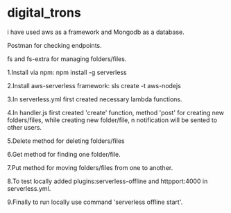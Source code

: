 # digital_trons

i have used aws as a framework and Mongodb as a database.

Postman for checking endpoints.

fs and fs-extra for managing folders/files.

1.Install via npm: npm install -g serverless

2.Install aws-serverless framework: sls create -t aws-nodejs

3.In serverless.yml first created necessary lambda functions.

4.In handler.js first created 'create' function, method 'post' for creating new folders/files, while creating new folder/file, n notification will be sented to other users.

5.Delete method for deleting folders/files

6.Get method for finding one folder/file.

7.Put method for moving folders/files from one to another.

8.To test locally added plugins:serverless-offline and httpport:4000 in serverless.yml.

9.Finally to run locally use command 'serverless offline start'.
